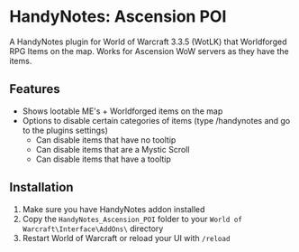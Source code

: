 # HandyNotes: Ascension POI

A HandyNotes plugin for World of Warcraft 3.3.5 (WotLK) that Worldforged RPG Items on the map. Works for Ascension WoW servers as they have the items.


## Features

- Shows lootable ME's + Worldforged items on the map
- Options to disable certain categories of items (type /handynotes and go to the plugins settings)
  - Can disable items that have no tooltip
  - Can disable items that are a Mystic Scroll
  - Can disable items that have a tooltip


## Installation

1. Make sure you have HandyNotes addon installed
2. Copy the `HandyNotes_Ascension_POI` folder to your `World of Warcraft\Interface\AddOns\` directory
3. Restart World of Warcraft or reload your UI with `/reload`
